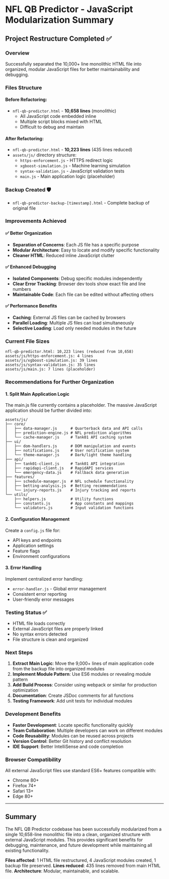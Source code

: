 # NFL QB Predictor - JavaScript Modularization Summary

## Project Restructure Completed ✅

### Overview
Successfully separated the 10,000+ line monolithic HTML file into organized, modular JavaScript files for better maintainability and debugging.

### Files Structure

#### Before Refactoring:
- `nfl-qb-predictor.html` - **10,658 lines** (monolithic)
  - All JavaScript code embedded inline
  - Multiple script blocks mixed with HTML
  - Difficult to debug and maintain

#### After Refactoring:
- `nfl-qb-predictor.html` - **10,223 lines** (435 lines reduced)
- `assets/js/` directory structure:
  - `https-enforcement.js` - HTTPS redirect logic
  - `xgboost-simulation.js` - Machine learning simulation
  - `syntax-validation.js` - JavaScript validation tests
  - `main.js` - Main application logic (placeholder)

### Backup Created 🛡️
- `nfl-qb-predictor-backup-[timestamp].html` - Complete backup of original file

### Improvements Achieved

#### ✅ Better Organization
- **Separation of Concerns**: Each JS file has a specific purpose
- **Modular Architecture**: Easy to locate and modify specific functionality
- **Cleaner HTML**: Reduced inline JavaScript clutter

#### ✅ Enhanced Debugging
- **Isolated Components**: Debug specific modules independently
- **Clear Error Tracking**: Browser dev tools show exact file and line numbers
- **Maintainable Code**: Each file can be edited without affecting others

#### ✅ Performance Benefits
- **Caching**: External JS files can be cached by browsers
- **Parallel Loading**: Multiple JS files can load simultaneously
- **Selective Loading**: Load only needed modules in the future

### Current File Sizes
```
nfl-qb-predictor.html: 10,223 lines (reduced from 10,658)
assets/js/https-enforcement.js: 4 lines
assets/js/xgboost-simulation.js: 39 lines  
assets/js/syntax-validation.js: 35 lines
assets/js/main.js: 7 lines (placeholder)
```

### Recommendations for Further Organization

#### 1. Split Main Application Logic
The main.js file currently contains a placeholder. The massive JavaScript application should be further divided into:

```
assets/js/
├── core/
│   ├── data-manager.js      # Quarterback data and API calls
│   ├── prediction-engine.js # NFL prediction algorithms
│   └── cache-manager.js     # Tank01 API caching system
├── ui/
│   ├── dom-handlers.js      # DOM manipulation and events  
│   ├── notifications.js     # User notification system
│   └── theme-manager.js     # Dark/light theme handling
├── api/
│   ├── tank01-client.js     # Tank01 API integration
│   ├── rapidapi-client.js   # RapidAPI services
│   └── emergency-data.js    # Fallback data generation
├── features/
│   ├── schedule-manager.js  # NFL schedule functionality
│   ├── betting-analysis.js  # Betting recommendations
│   └── injury-reports.js    # Injury tracking and reports
└── utils/
    ├── helpers.js           # Utility functions
    ├── constants.js         # App constants and mappings
    └── validators.js        # Input validation functions
```

#### 2. Configuration Management
Create a `config.js` file for:
- API keys and endpoints
- Application settings
- Feature flags
- Environment configurations

#### 3. Error Handling
Implement centralized error handling:
- `error-handler.js` - Global error management
- Consistent error reporting
- User-friendly error messages

### Testing Status ✅
- HTML file loads correctly
- External JavaScript files are properly linked
- No syntax errors detected
- File structure is clean and organized

### Next Steps
1. **Extract Main Logic**: Move the 9,000+ lines of main application code from the backup file into organized modules
2. **Implement Module Pattern**: Use ES6 modules or revealing module pattern
3. **Add Build Process**: Consider using webpack or similar for production optimization
4. **Documentation**: Create JSDoc comments for all functions
5. **Testing Framework**: Add unit tests for individual modules

### Development Benefits
- **Faster Development**: Locate specific functionality quickly
- **Team Collaboration**: Multiple developers can work on different modules
- **Code Reusability**: Modules can be reused across projects
- **Version Control**: Better Git history and conflict resolution
- **IDE Support**: Better IntelliSense and code completion

### Browser Compatibility
All external JavaScript files use standard ES6+ features compatible with:
- Chrome 80+
- Firefox 74+
- Safari 13+
- Edge 80+

---

## Summary
The NFL QB Predictor codebase has been successfully modularized from a single 10,658-line monolithic file into a clean, organized structure with external JavaScript modules. This provides significant benefits for debugging, maintenance, and future development while maintaining all existing functionality.

**Files affected**: 1 HTML file restructured, 4 JavaScript modules created, 1 backup file preserved.
**Lines reduced**: 435 lines removed from main HTML file.
**Architecture**: Modular, maintainable, and scalable.